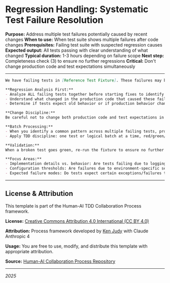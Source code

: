 # Regression Handling: Systematic Test Failure Resolution

**Purpose:** Address multiple test failures potentially caused by recent changes
**When to use:** When test suite shows multiple failures after code changes
**Prerequisites:** Failing test suite with suspected regression causes
**Expected output:** All tests passing with clear understanding of what changed
**Typical duration:** 1-3 hours depending on failure scope
**Next step:** Completeness check (3) to ensure no further regressions
**Critical:** Don't change production code and test expectations simultaneously

---
```markdown
We have failing tests in [Reference Test Fixture]. These failures may be due to recent changes that introduced regressions. 

**Regression Analysis First:**
- Analyze ALL failing tests together before starting fixes to identify common patterns
- Understand what changed in the production code that caused these failures
- Determine if tests expect old behavior or if production behavior changed intentionally

**Change Discipline:**
Be careful not to change both production code and test expectations in one pass as that might change behavior. So, you are free to adjust test setup. But stop and ask permission to change production code or expectations. So that we can agree on the changes. 

**Batch Processing:**
- When you identify a common pattern across multiple failing tests, propose batching similar fixes
- Apply TDD discipline: one test or logical batch at a time, red/green/refactor

**Validation:**
When a broken test goes green, re-run the fixture to ensure no further regressions.

**Focus Areas:**
- Implementation details vs. behavior: Are tests failing due to logging levels, error messages, or actual behavior changes?
- Configuration thresholds: Are failures due to environment-specific settings (timeouts, limits, etc.)?
- Expected failure modes: Do tests expect certain exceptions/failures that no longer occur?
```


---

## License & Attribution

This template is part of the Human-AI TDD Collaboration Process framework.

**License:** [Creative Commons Attribution 4.0 International (CC BY 4.0)](https://creativecommons.org/licenses/by/4.0/)

**Attribution:** Process framework developed by [Ken Judy](https://github.com/kenjudy) with Claude Anthropic 4

**Usage:** You are free to use, modify, and distribute this template with appropriate attribution. 

**Source:** [Human-AI Collaboration Process Repository](https://github.com/kenjudy/human-ai-collaboration-process)

---
*2025*